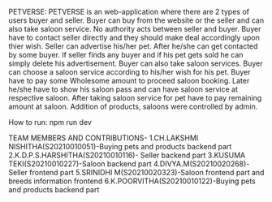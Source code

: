 PETVERSE: PETVERSE is an web-application where there are 2 types of users buyer and seller. Buyer can buy from the website or the seller and can also take saloon service. No authority acts between seller and buyer. Buyer have to contact seller directly and they should make deal accordingly upon thier wish. Seller can advertise his/her pet. After he/she can get contacted by some buyer. If seller finds any buyer and if his pet gets sold he can simply delete his advertisement. Buyer can also take saloon services. Buyer can choose a saloon service according to his/her wish for his pet. Buyer have to pay some Wholesome amount to proceed saloon booking. Later he/she have to show his saloon pass and can have saloon service at respective saloon. After taking saloon service for pet have to pay remaining amount at saloon. Addition of products, saloons were controlled by admin.

How to run: npm run dev

TEAM MEMBERS AND CONTRIBUTIONS-
1.CH.LAKSHMI NISHITHA(S20210010051)-Buying pets and products backend part
2.K.D.P.S.HARSHITHA(S20210010116)- Seller backend part
3.KUSUMA TEKI(S20210010227)-Saloon backend part
4.DIVYA.M(S20210020268)-Seller frontend part 
5.SRINIDHI M(S20210020323)-Saloon frontend part and breeds information frontend
6.K.POORVITHA(S20210010122)-Buying pets and products backend part
